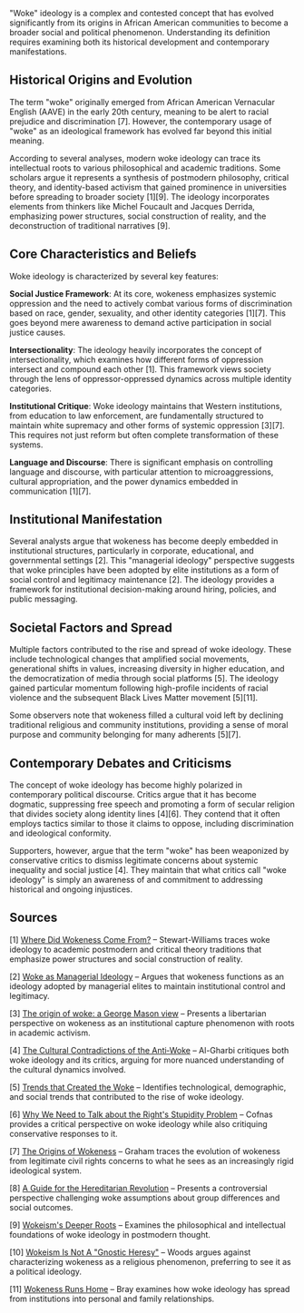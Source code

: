 "Woke" ideology is a complex and contested concept that has evolved significantly from its origins in African American communities to become a broader social and political phenomenon. Understanding its definition requires examining both its historical development and contemporary manifestations.

## Historical Origins and Evolution

The term "woke" originally emerged from African American Vernacular English (AAVE) in the early 20th century, meaning to be alert to racial prejudice and discrimination [7]. However, the contemporary usage of "woke" as an ideological framework has evolved far beyond this initial meaning.

According to several analyses, modern woke ideology can trace its intellectual roots to various philosophical and academic traditions. Some scholars argue it represents a synthesis of postmodern philosophy, critical theory, and identity-based activism that gained prominence in universities before spreading to broader society [1][9]. The ideology incorporates elements from thinkers like Michel Foucault and Jacques Derrida, emphasizing power structures, social construction of reality, and the deconstruction of traditional narratives [9].

## Core Characteristics and Beliefs

Woke ideology is characterized by several key features:

**Social Justice Framework**: At its core, wokeness emphasizes systemic oppression and the need to actively combat various forms of discrimination based on race, gender, sexuality, and other identity categories [1][7]. This goes beyond mere awareness to demand active participation in social justice causes.

**Intersectionality**: The ideology heavily incorporates the concept of intersectionality, which examines how different forms of oppression intersect and compound each other [1]. This framework views society through the lens of oppressor-oppressed dynamics across multiple identity categories.

**Institutional Critique**: Woke ideology maintains that Western institutions, from education to law enforcement, are fundamentally structured to maintain white supremacy and other forms of systemic oppression [3][7]. This requires not just reform but often complete transformation of these systems.

**Language and Discourse**: There is significant emphasis on controlling language and discourse, with particular attention to microaggressions, cultural appropriation, and the power dynamics embedded in communication [1][7].

## Institutional Manifestation

Several analysts argue that wokeness has become deeply embedded in institutional structures, particularly in corporate, educational, and governmental settings [2]. This "managerial ideology" perspective suggests that woke principles have been adopted by elite institutions as a form of social control and legitimacy maintenance [2]. The ideology provides a framework for institutional decision-making around hiring, policies, and public messaging.

## Societal Factors and Spread

Multiple factors contributed to the rise and spread of woke ideology. These include technological changes that amplified social movements, generational shifts in values, increasing diversity in higher education, and the democratization of media through social platforms [5]. The ideology gained particular momentum following high-profile incidents of racial violence and the subsequent Black Lives Matter movement [5][11].

Some observers note that wokeness filled a cultural void left by declining traditional religious and community institutions, providing a sense of moral purpose and community belonging for many adherents [5][7].

## Contemporary Debates and Criticisms

The concept of woke ideology has become highly polarized in contemporary political discourse. Critics argue that it has become dogmatic, suppressing free speech and promoting a form of secular religion that divides society along identity lines [4][6]. They contend that it often employs tactics similar to those it claims to oppose, including discrimination and ideological conformity.

Supporters, however, argue that the term "woke" has been weaponized by conservative critics to dismiss legitimate concerns about systemic inequality and social justice [4]. They maintain that what critics call "woke ideology" is simply an awareness of and commitment to addressing historical and ongoing injustices.

## Sources

[1] [Where Did Wokeness Come From?](https://www.stevestewartwilliams.com/p/where-did-wokeness-come-from) – Stewart-Williams traces woke ideology to academic postmodern and critical theory traditions that emphasize power structures and social construction of reality.

[2] [Woke as Managerial Ideology](https://www.aporiamagazine.com/p/woke-as-managerial-ideology) – Argues that wokeness functions as an ideology adopted by managerial elites to maintain institutional control and legitimacy.

[3] [The origin of woke: a George Mason view](https://graymirror.substack.com/p/the-origin-of-woke-a-george-mason) – Presents a libertarian perspective on wokeness as an institutional capture phenomenon with roots in academic activism.

[4] [The Cultural Contradictions of the Anti‑Woke](https://musaalgharbi.substack.com/p/the-cultural-contradictions-of-the) – Al-Gharbi critiques both woke ideology and its critics, arguing for more nuanced understanding of the cultural dynamics involved.

[5] [Trends that Created the Woke](https://frompovertytoprogress.substack.com/p/trends-that-created-the-woke) – Identifies technological, demographic, and social trends that contributed to the rise of woke ideology.

[6] [Why We Need to Talk about the Right's Stupidity Problem](https://ncofnas.com/p/why-we-need-to-talk-about-the-rights) – Cofnas provides a critical perspective on woke ideology while also critiquing conservative responses to it.

[7] [The Origins of Wokeness](https://paulgraham.com/woke.html) – Graham traces the evolution of wokeness from legitimate civil rights concerns to what he sees as an increasingly rigid ideological system.

[8] [A Guide for the Hereditarian Revolution](https://ncofnas.com/p/a-guide-for-hereditarian-revolution) – Presents a controversial perspective challenging woke assumptions about group differences and social outcomes.

[9] [Wokeism's Deeper Roots](https://lawliberty.org/book-review/wokeisms-deeper-roots) – Examines the philosophical and intellectual foundations of woke ideology in postmodern thought.

[10] [Wokeism Is Not A "Gnostic Heresy"](https://keithwoods.pub/p/gnosticism) – Woods argues against characterizing wokeness as a religious phenomenon, preferring to see it as a political ideology.

[11] [Wokeness Runs Home](https://chrisbray.substack.com/p/wokeness-runs-home) – Bray examines how woke ideology has spread from institutions into personal and family relationships.